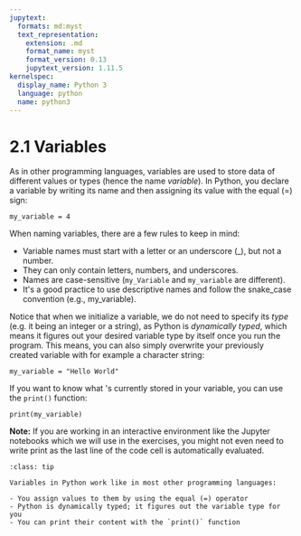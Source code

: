 ```yaml
---
jupytext:
  formats: md:myst
  text_representation:
    extension: .md
    format_name: myst
    format_version: 0.13
    jupytext_version: 1.11.5
kernelspec:
  display_name: Python 3
  language: python
  name: python3
---
```


# 2.1 Variables

As in other programming languages, variables are used to store data of different values or types (hence the name *variable*). In Python, you declare a variable by writing its name and then assigning its value with the equal (=) sign:

```{code-cell}
my_variable = 4
```

When naming variables, there are a few rules to keep in mind:
- Variable names must start with a letter or an underscore (_), but not a number.
- They can only contain letters, numbers, and underscores.
- Names are case-sensitive (`my_Variable` and `my_variable` are different).
- It's a good practice to use descriptive names and follow the snake_case convention (e.g., my_variable).

Notice that when we initialize a variable, we do not need to specify its *type* (e.g. it being an integer or a string), as Python is *dynamically typed*, which means it figures out your desired variable type by itself once you run the program. This means, you can also simply overwrite your previously created variable with for example a character string:

```{code-cell}
my_variable = "Hello World"
```

If you want to know what 's currently stored in your variable, you can use the `print()` function:

```{code-cell}
print(my_variable)
```

**Note:** If you are working in an interactive environment like the Jupyter notebooks which we will use in the exercises, you might not even need to write print as the last line of the code cell is automatically evaluated.

```{admonition} Summary
:class: tip

Variables in Python work like in most other programming languages:

- You assign values to them by using the equal (=) operator
- Python is dynamically typed; it figures out the variable type for you
- You can print their content with the `print()` function
```